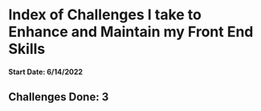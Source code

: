 # Index of Challenges I take to Enhance and Maintain my Front End Skills

#### Start Date: 6/14/2022

## Challenges Done: 3
